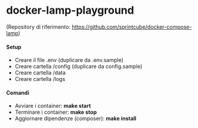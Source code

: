 # docker-lamp-playground

(Repository di riferimento: https://github.com/sprintcube/docker-compose-lamp)

#### Setup
* Creare il file .env (duplicare da .env.sample)
* Creare cartella /config (duplicare da config.sample)
* Creare cartella /data
* Creare cartella /logs

#### Comandi
* Avviare i container: **make start**
* Terminare i container: **make stop**
* Aggiornare dipendenze (composer): **make install**

